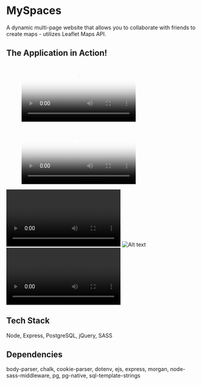 # MySpaces

A dynamic multi-page website that allows you to collaborate with friends to create maps - utilizes Leaflet Maps API.

## The Application in Action!

<figure class="video_container">
  <video controls="true" allowfullscreen="true" poster="public/images/MySpaces.webm">
    <source src="./public/images/MySpaces.webm" type="video/webm">
  </video>
</figure>

<figure class="video_container">
  <video controls="true" allowfullscreen="true" poster="public/images/myspaces.mp4">
    <source src="./public/images/Mmyspaces.mp4" type="video/mp4">
  </video>
</figure>

![Alt text](public/images/myspaces.mp4)
![Alt text](https://imgur.com/JYE2dMZ)
![Alt text](https://i.imgur.com/JYE2dMZ.mp4)

## Tech Stack

Node, Express, PostgreSQL, jQuery, SASS

## Dependencies

body-parser, chalk, cookie-parser, dotenv, ejs, express, morgan, node-sass-middleware, pg, pg-native, sql-template-strings
